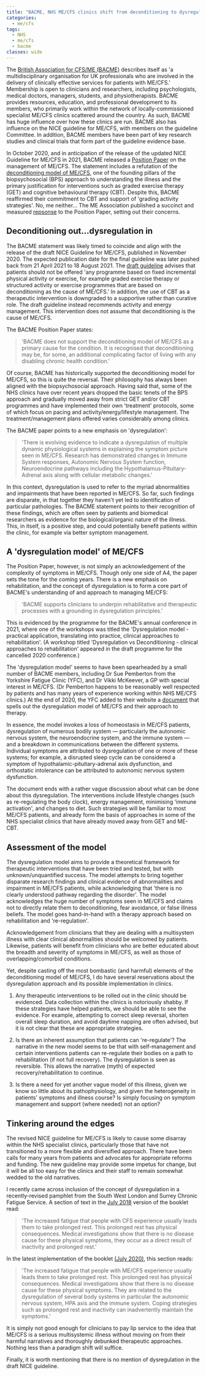 ```yaml
---
title: "BACME, NHS ME/CFS clinics shift from deconditioning to dysregulation model of ME/CFS in anticipation of updated NICE Guideline"
categories:
  - me/cfs
tags:
  - NHS
  - me/cfs
  - bacme
classes: wide
---
```


The [British Association for CFS/ME (BACME)](https://www.bacme.info/) describes itself as 'a multidisciplinary organisation for UK professionals who are involved in the delivery of clinically effective services for patients with ME/CFS.' Membership is open to clinicians and researchers, including psychologists, medical doctors, managers, students, and physiotherapists. BACME provides resources, education, and professional development to its members, who primarily work within the network of locally-commissioned specialist ME/CFS clinics scattered around the country. As such, BACME has huge influence over how these clinics are run. BACME also has influence on the NICE guideline for ME/CFS, with members on the guideline Committee. In addition, BACME members have been part of key research studies and clinical trials that form part of the guideline evidence base.

In October 2020, and in anticipation of the release of the updated NICE Guideline for ME/CFS in 2021, BACME released a [Position Paper](https://www.bacme.info/sites/bacme.info/files/BACME%20Position%20Paper%20on%20the%20Management%20of%20ME-CFS%20October%202020.pdf) on the management of ME/CFS. The statement includes a refutation of the [deconditioning model of ME/CFS](https://me-pedia.org/wiki/Deconditioning), one of the founding pillars of the biopsychosocial (BPS) approach to understanding the illness and the primary justification for interventions such as graded exercise therapy (GET) and cognitive behavioural therapy (CBT). Despite this, BACME reaffirmed their commitment to CBT and support of 'grading activity strategies'. No, me neither... The ME Association published a succinct and measured [repsonse](https://meassociation.org.uk/2020/10/me-association-response-to-bacme-position-statement-on-the-management-of-me-cfs/) to the Position Paper, setting out their concerns.

## Deconditioning out...dysregulation in
The BACME statement was likely timed to coincide and align with the release of the draft NICE Guideline for ME/CFS, published in November 2020. The expected publication date for the final guideline was later pushed back from 21 April 2021 to 18 August 2021. The [draft guideline](https://www.nice.org.uk/guidance/gid-ng10091/documents/draft-guideline) advises that patients should not be offered 'any programme based on fixed incremental physical activity or exercise, for example graded exercise therapy or structured activity or exercise programmes that are based on deconditioning as the cause of ME/CFS.' In addition, the use of CBT as a therapeutic intervention is downgraded to a supportive rather than curative role. The draft guideline instead recommends activity and energy management. This intervention does not assume that deconditioning is the cause of ME/CFS.

The BACME Position Paper states:
>'BACME does not support the deconditioning model of ME/CFS as a primary cause for the condition. It is recognised that deconditioning may be, for some, an additional complicating factor of living with any disabling chronic health condition.'

Of course, BACME has historically supported the deconditioning model for ME/CFS, so this is quite the reversal. Their philosophy has always been aligned with the biopsychosocial approach. Having said that, some of the NHS clinics have over recent years dropped the basic tenets of the BPS approach and gradually moved away from strict GET and/or CBT programmes and have implemented their own 'treatment' protocols, some of which focus on pacing and activity/energy/lifestyle management. The treatment/management plans offered varies considerably among clinics.

The BACME paper points to a new emphasis on 'dysregulation':
>'There is evolving evidence to indicate a dysregulation of multiple dynamic physiological systems in explaining the symptom picture seen in ME/CFS. Research has demonstrated changes in Immune System responses, Autonomic Nervous System function, Neuroendocrine pathways including the Hypothalamus-Pituitary-Adrenal axis along with cellular metabolic changes.'

In this context, dysregulation is used to refer to the myriad abnormalities and impairments that have been reported in ME/CFS. So far, such findings are disparate, in that together they haven't yet led to identification of particular pathologies. The BACME statement points to their recognition of these findings, which are often seen by patients and biomedical researchers as evidence for the biological/organic nature of the illness. This, in itself, is a positive step, and could potentially benefit patients within the clinic, for example via better symptom management.

## A 'dysregulation model' of ME/CFS
The Position Paper, however, is not simply an acknowledgement of the complexity of symptoms in ME/CFS. Though only one side of A4, the paper sets the tone for the coming years. There is a new emphasis on rehabilitation, and the concept of dysregulation is to form a core part of BACME's understanding of and approach to managing ME/CFS:
>'BACME supports clinicians to underpin rehabilitative and therapeutic processes with a grounding in dysregulation principles.'

This is evidenced by the programme for the BACME's annual conference in 2021, where one of the workshops was titled the 'Dysregulation model - practical application, translating into practice, clinical approaches to rehabilitation'. (A workshop titled 'Dysregulation vs Deconditioning - clinical approaches to rehabilitation' appeared in the draft programme for the cancelled 2020 conference.)

The 'dysregulation model' seems to have been spearheaded by a small number of BACME members, including Dr Sue Pemberton from the Yorkshire Fatigue Clinic (YFC), and Dr Vikki McKeever, a GP with special interest in ME/CFS. (Dr Pemberton happens to be reasonably well respected by patients and has many years of experience working within NHS ME/CFS clinics.) At the end of 2020, the YFC added to their website a [document](/assets/YFC_dysregulation.pdf) that spells out the dysregulation model of ME/CFS and their approach to therapy.

In essence, the model invokes a loss of homeostasis in ME/CFS patients, dysregulation of numerous bodily system — particularly the autonomic nervous system, the neuroendocrine system, and the immune system — and a breakdown in communications between the different systems. Individual symptoms are attributed to dysregulation of one or more of these systems; for example, a disrupted sleep cycle can be considered a symptom of hypothalamic-pituitary-adrenal axis dysfunction, and orthostatic intolerance can be attributed to autonomic nervous system dysfunction.

The document ends with a rather vague discussion about what can be done about this dysregulation. The interventions include lifestyle changes (such as re-regulating the body clock), energy management, minimising 'immune activation', and changes to diet. Such strategies will be familiar to most ME/CFS patients, and already form the basis of approaches in some of the NHS specialist clinics that have already moved away from GET and ME-CBT.

## Assessment of the model
The dysregulation model aims to provide a theoretical framework for therapeutic interventions that have been tried and tested, but with unknown/unquantified success. The model attempts to bring together disparate research findings and clinical evidence of abnormalities and impairment in ME/CFS patients, while acknowledging that 'there is no clearly understood pathway regarding the disorder'. The model acknowledges the huge number of symptoms seen in ME/CFS and claims not to directly relate them to deconditioning, fear avoidance, or false illness beliefs. The model goes hand-in-hand with a therapy approach based on rehabilitation and 're-regulation'.

Acknowledgement from clinicians that they are dealing with a multisystem illness with clear clinical abnormalities should be welcomed by patients. Likewise, patients will benefit from clinicians who are better educated about the breadth and severity of symptoms in ME/CFS, as well as those of overlapping/comorbid conditions.

Yet, despite casting off the most bombastic (and harmful) elements of the deconditioning model of ME/CFS, I do have several reservations about the dysregulation approach and its possible implementation in clinics.

1. Any therapeutic interventions to be rolled out in the clinic should be evidenced. Data collection within the clinics is notoriously shabby. If these strategies have helped patients, we should be able to see the evidence. For example, attempting to correct sleep reversal, shorten overall sleep duration, and avoid daytime napping are often advised, but it is not clear that these are appropriate strategies.

2. Is there an inherent assumption that patients can 're-regulate'? The narrative in the new model seems to be that with self-management and certain interventions patients can re-regulate their bodies on a path to rehabilitation (if not full recovery). The dysregulation is seen as reversible. This allows the narrative (myth) of expected recovery/rehabilitation to continue.

3. Is there a need for yet another vague model of this illness, given we know so little about its pathophysiology, and given the heterogeneity in patients' symptoms and illness course? Is simply focusing on symptom management and support (where needed) not an option? 

## Tinkering around the edges
The revised NICE guideline for ME/CFS is likely to cause some disarray within the NHS specialist clinics, particularly those that have not transitioned to a more flexible and diversified approach. There have been calls for many years from patients and advocates for appropriate reforms and funding. The new guideline may provide some impetus for change, but it will be all too easy for the clinics and their staff to remain somewhat wedded to the old narratives.

I recently came across inclusion of the concept of dysregulation in a recently-revised pamphlet from the South West London and Surrey Chronic Fatigue Service. A section of text in the [July 2018](NHS_Epsom_StHelier_CFS_Booklet_2018.pdf) version of the booklet read:

>'The increased fatigue that people with CFS experience usually leads them to take prolonged rest. This prolonged rest has physical consequences. Medical investigations show that there is no disease cause for these physical symptoms, they occur as a direct result of inactivity and prolonged rest.'

In the latest implementation of the booklet [(July 2020)](NHS_Epsom_StHelier_CFS_Booklet_2020.pdf), this section reads:

>'The increased fatigue that people with ME/CFS experience usually leads them to take prolonged rest. This prolonged rest has physical consequences. Medical investigations show that there is no disease cause for these physical symptoms. They are related to the dysregulation of several body systems in particular the autonomic nervous system, HPA axis and the immune system. Coping strategies such as prolonged rest and inactivity can inadvertently maintain the symptoms.'

It is simply not good enough for clinicians to pay lip service to the idea that ME/CFS is a serious multisystemic illness without moving on from their harmful narratives and thoroughly debunked therapeutic approaches. Nothing less than a paradigm shift will suffice.

Finally, it is worth mentioning that there is no mention of dysregulation in the draft NICE guideline.
